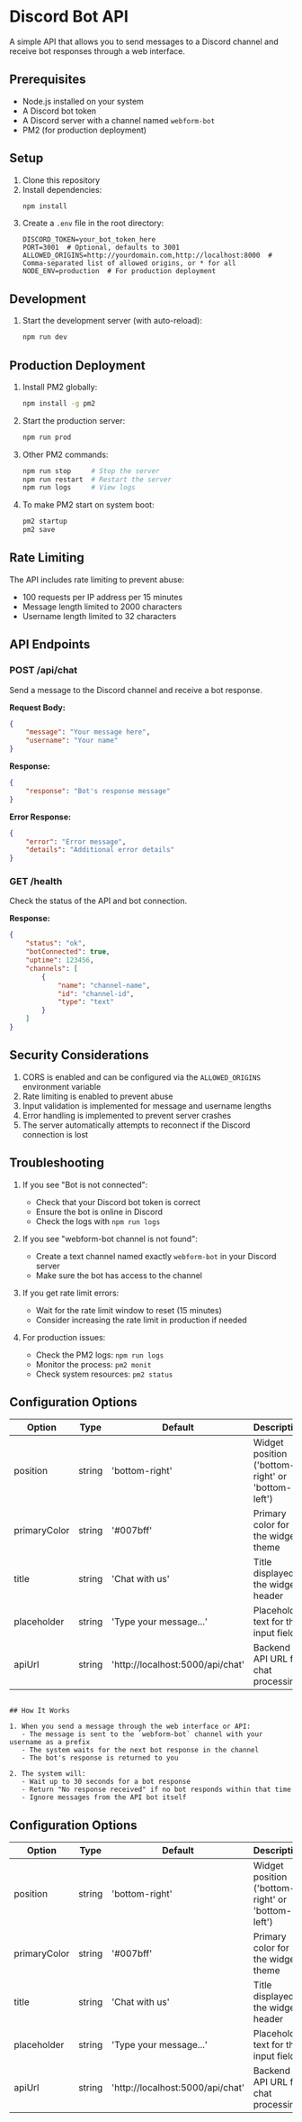 # Discord Bot API

A simple API that allows you to send messages to a Discord channel and receive bot responses through a web interface.

## Prerequisites

- Node.js installed on your system
- A Discord bot token
- A Discord server with a channel named `webform-bot`
- PM2 (for production deployment)

## Setup

1. Clone this repository
2. Install dependencies:
   ```bash
   npm install
   ```
3. Create a `.env` file in the root directory:
   ```
   DISCORD_TOKEN=your_bot_token_here
   PORT=3001  # Optional, defaults to 3001
   ALLOWED_ORIGINS=http://yourdomain.com,http://localhost:8000  # Comma-separated list of allowed origins, or * for all
   NODE_ENV=production  # For production deployment
   ```

## Development

1. Start the development server (with auto-reload):
   ```bash
   npm run dev
   ```

## Production Deployment

1. Install PM2 globally:
   ```bash
   npm install -g pm2
   ```

2. Start the production server:
   ```bash
   npm run prod
   ```

3. Other PM2 commands:
   ```bash
   npm run stop     # Stop the server
   npm run restart  # Restart the server
   npm run logs     # View logs
   ```

4. To make PM2 start on system boot:
   ```bash
   pm2 startup
   pm2 save
   ```

## Rate Limiting

The API includes rate limiting to prevent abuse:
- 100 requests per IP address per 15 minutes
- Message length limited to 2000 characters
- Username length limited to 32 characters

## API Endpoints

### POST /api/chat
Send a message to the Discord channel and receive a bot response.

**Request Body:**
```json
{
    "message": "Your message here",
    "username": "Your name"
}
```

**Response:**
```json
{
    "response": "Bot's response message"
}
```

**Error Response:**
```json
{
    "error": "Error message",
    "details": "Additional error details"
}
```

### GET /health
Check the status of the API and bot connection.

**Response:**
```json
{
    "status": "ok",
    "botConnected": true,
    "uptime": 123456,
    "channels": [
        {
            "name": "channel-name",
            "id": "channel-id",
            "type": "text"
        }
    ]
}
```

## Security Considerations

1. CORS is enabled and can be configured via the `ALLOWED_ORIGINS` environment variable
2. Rate limiting is enabled to prevent abuse
3. Input validation is implemented for message and username lengths
4. Error handling is implemented to prevent server crashes
5. The server automatically attempts to reconnect if the Discord connection is lost

## Troubleshooting

1. If you see "Bot is not connected":
   - Check that your Discord bot token is correct
   - Ensure the bot is online in Discord
   - Check the logs with `npm run logs`

2. If you see "webform-bot channel is not found":
   - Create a text channel named exactly `webform-bot` in your Discord server
   - Make sure the bot has access to the channel

3. If you get rate limit errors:
   - Wait for the rate limit window to reset (15 minutes)
   - Consider increasing the rate limit in production if needed

4. For production issues:
   - Check the PM2 logs: `npm run logs`
   - Monitor the process: `pm2 monit`
   - Check system resources: `pm2 status`

## Configuration Options

| Option | Type | Default | Description |
|--------|------|---------|-------------|
| position | string | 'bottom-right' | Widget position ('bottom-right' or 'bottom-left') |
| primaryColor | string | '#007bff' | Primary color for the widget theme |
| title | string | 'Chat with us' | Title displayed in the widget header |
| placeholder | string | 'Type your message...' | Placeholder text for the input field |
| apiUrl | string | 'http://localhost:5000/api/chat' | Backend API URL for chat processing |
```

## How It Works

1. When you send a message through the web interface or API:
   - The message is sent to the `webform-bot` channel with your username as a prefix
   - The system waits for the next bot response in the channel
   - The bot's response is returned to you

2. The system will:
   - Wait up to 30 seconds for a bot response
   - Return "No response received" if no bot responds within that time
   - Ignore messages from the API bot itself
```

## Configuration Options

| Option | Type | Default | Description |
|--------|------|---------|-------------|
| position | string | 'bottom-right' | Widget position ('bottom-right' or 'bottom-left') |
| primaryColor | string | '#007bff' | Primary color for the widget theme |
| title | string | 'Chat with us' | Title displayed in the widget header |
| placeholder | string | 'Type your message...' | Placeholder text for the input field |
| apiUrl | string | 'http://localhost:5000/api/chat' | Backend API URL for chat processing |


